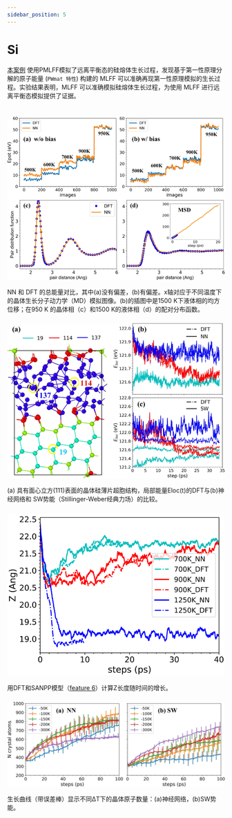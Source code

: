 ```yaml
---
sidebar_position: 5
---
```


# Si

[本案例](https://pubs.aip.org/aip/jcp/article/153/7/074501/1064762/Liquid-to-crystal-Si-growth-simulation-using) 使用PMLFF模拟了远离平衡态的硅熔体生长过程，发现基于第一性原理分解的原子能量 (`PWmat 特性`) 构建的 MLFF 可以准确再现第一性原理模拟的生长过程。实验结果表明，MLFF 可以准确模拟硅熔体生长过程，为使用 MLFF 进行远离平衡态模拟提供了证据。
#

### 

![proportion_time](./pictures/exp_5_1.png)

NN 和 DFT 的总能量对比，其中(a)没有偏差，(b)有偏差。x轴对应于不同温度下的晶体生长分子动力学（MD）模拟图像。(b)的插图中是1500 K下液体相的均方位移；在950 K 的晶体相（c）和1500 K的液体相（d）的配对分布函数。

### 
![proportion_time](./pictures/exp_5_2.png)

(a) 具有面心立方(111)表面的晶体硅薄片超胞结构，局部能量Eloc(t)的DFT与(b)神经网络和 SW势能（Stillinger-Weber经典力场）的比较。

###

![proportion_time](./pictures/exp_5_3.png)

用DFT和SANPP模型（[feature 6](../Appendix-1.md#spectral-neighbor-analysis-potential-feature-6)）计算Z长度随时间的增长。


###

![proportion_time](./pictures/exp_5_4.png)

生长曲线（带误差棒）显示不同ΔT下的晶体原子数量：(a)神经网络，(b)SW势能。